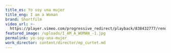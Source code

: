 ```yaml
---
title_es: Yo soy una mujer
title_eng: I am a Woman
brand: Shortfilm
video_url: >-
  https://player.vimeo.com/progressive_redirect/playback/838432777/rendition/1080p/file.mp4?loc=external&log_user=0&signature=c0b1a7110341ac5a03bca983998647823720daabb6c22a755a8eec72f208bf2a
featured_image: /uploads/I_AM_A_WOMAN_-1.jpg
permalink: yo-soy-una-mujer
work_director: content/director/mp_curtet.md
---
```



